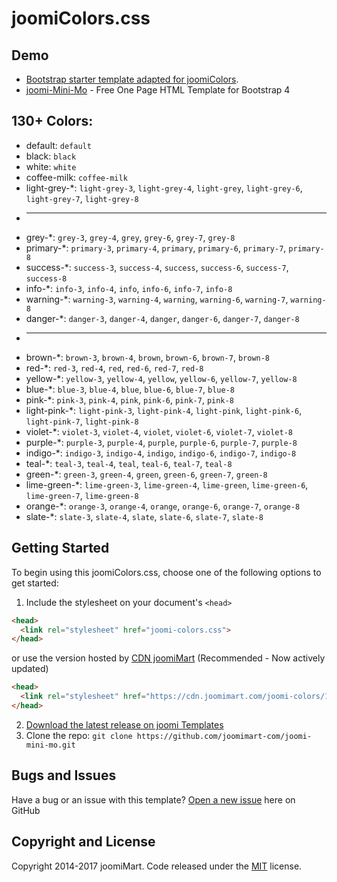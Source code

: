 # joomiColors.css
## Demo 
* [Bootstrap starter template adapted for joomiColors](https://templates.joomimart.com/demo/free/starter-template/starter-template.html).
* [joomi-Mini-Mo](https://templates.joomimart.com/demo/free/joomi-mini-mo/demo.html) - Free One Page HTML Template for Bootstrap 4

## 130+ Colors:
 * default: `default`
 * black: `black`
 * white: `white`
 * coffee-milk: `coffee-milk`
 * light-grey-*: `light-grey-3`, `light-grey-4`, `light-grey`, `light-grey-6`, `light-grey-7`, `light-grey-8`
 * ---------------------------------------------------
 * grey-*: `grey-3`, `grey-4`, `grey`, `grey-6`, `grey-7`, `grey-8`
 * primary-*: `primary-3`, `primary-4`, `primary`, `primary-6`, `primary-7`, `primary-8`
 * success-*: `success-3`, `success-4`, `success`, `success-6`, `success-7`, `success-8`
 * info-*: `info-3`, `info-4`, `info`, `info-6`, `info-7`, `info-8`
 * warning-*: `warning-3`, `warning-4`, `warning`, `warning-6`, `warning-7`, `warning-8`
 * danger-*: `danger-3`, `danger-4`, `danger`, `danger-6`, `danger-7`, `danger-8`
 * ---------------------------------------------------
 * brown-*: `brown-3`, `brown-4`, `brown`, `brown-6`, `brown-7`, `brown-8`
 * red-*: `red-3`, `red-4`, `red`, `red-6`, `red-7`, `red-8`
 * yellow-*: `yellow-3`, `yellow-4`, `yellow`, `yellow-6`, `yellow-7`, `yellow-8`
 * blue-*: `blue-3`, `blue-4`, `blue`, `blue-6`, `blue-7`, `blue-8`
 * pink-*: `pink-3`, `pink-4`, `pink`, `pink-6`, `pink-7`, `pink-8`
 * light-pink-*: `light-pink-3`, `light-pink-4`, `light-pink`, `light-pink-6`, `light-pink-7`, `light-pink-8`
 * violet-*: `violet-3`, `violet-4`, `violet`, `violet-6`, `violet-7`, `violet-8`
 * purple-*: `purple-3`, `purple-4`, `purple`, `purple-6`, `purple-7`, `purple-8`
 * indigo-*: `indigo-3`, `indigo-4`, `indigo`, `indigo-6`, `indigo-7`, `indigo-8`
 * teal-*: `teal-3`, `teal-4`, `teal`, `teal-6`, `teal-7`, `teal-8`
 * green-*: `green-3`, `green-4`, `green`, `green-6`, `green-7`, `green-8`
 * lime-green-*: `lime-green-3`, `lime-green-4`, `lime-green`, `lime-green-6`, `lime-green-7`, `lime-green-8`
 * orange-*: `orange-3`, `orange-4`, `orange`, `orange-6`, `orange-7`, `orange-8`
 * slate-*: `slate-3`, `slate-4`, `slate`, `slate-6`, `slate-7`, `slate-8`

## Getting Started

To begin using this joomiColors.css, choose one of the following options to get started:

1. Include the stylesheet on your document's `<head>`
  ```html
  <head>
    <link rel="stylesheet" href="joomi-colors.css">
  </head>
  ```
  or use the version hosted by [CDN joomiMart](https://cdn.joomimart.com/joomi-colors/1.0.1/css/joomi-colors.css) (Recommended - Now actively updated)
  ```html
  <head>
    <link rel="stylesheet" href="https://cdn.joomimart.com/joomi-colors/1.0.1/css/joomi-colors.css">
  </head>
  ```
2. [Download the latest release on joomi Templates](https://github.com/joomimart-com/joomi-colors/releases)
3. Clone the repo: `git clone https://github.com/joomimart-com/joomi-mini-mo.git`

## Bugs and Issues

Have a bug or an issue with this template? [Open a new issue](https://github.com/joomimart-com/joomi-colors/issues) here on GitHub

## Copyright and License

Copyright 2014-2017 joomiMart.
Code released under the [MIT](https://github.com/joomimart-com/joomi-colors/blob/master/LICENSE) license.
